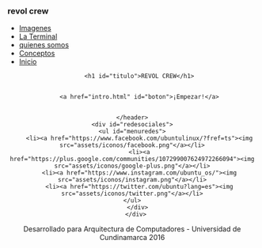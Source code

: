<!DOCTYPE html>
<html>
<head>
    <meta charset="utf-8"/>
    <title>sitio web revol</title>
    <link rel="stylesheet" href="assets/normalize.css">
    <link rel="stylesheet" type="text/css" href="assets/bootstrap.css">
    <link rel="stylesheet" href="assets/general.css">
    <link rel="stylesheet" type="text/css" href="assets/bootstrap-responsive.css"><script src="https://use.edgefonts.net/poiret-one:n4:all.js"></script>
    <script src="https://use.edgefonts.net/nixie-one:n4:all;poiret-one:n4:all.js"></script>
    <script src="https://use.edgefonts.net/nixie-one:n4:all;nova-slim:n4:all;poiret-one:n4:all.js"></script>
    <script src="https://use.edgefonts.net/nixie-one:n4:all;poiret-one:n4:all;varela-round:n4:all.js"></script>
    <link rel="stylesheet" type="text/css" href="assets/bootstrap-responsive.css">
	<script src="https://code.jquery.com/jquery.min.js"></script>
	<script src="assets/bootstrap-carousel.js"></script>
	<script src="assets/bootstrap-transition.js"></script>
    
    
    
</head>
<body>
  <div id="container1">
   <nav class="menu">
      <h3>revol crew</h3>
       <ul>
           <li><a href="cuestionario.html">Imagenes</a></li>
           <li><a href="terminal.html">La Terminal</a></li>
           <li><a href="instalar.html">quienes somos</a></li>
           <li><a href="intro.html">Conceptos</a></li>
           <li><a href="index.html">Inicio</a></li>
       </ul>
   </nav>
   <div>
    <header id="cabezera">
        
		<h1 id="titulo">REVOL CREW</h1>
		
        
		<a href="intro.html" id="boton">¡Empezar!</a>
        
		
    </header>
    <div id="redesociales">
    <ul id="menuredes">
        <li><a href="https://www.facebook.com/ubuntulinux/?fref=ts"><img src="assets/iconos/facebook.png"</a></li>
        <li><a href="https://plus.google.com/communities/107299007624972266094"><img src="assets/iconos/google-plus.png"</a></li>
        <li><a href="https://www.instagram.com/ubuntu_os/"><img src="assets/iconos/instagram.png"</a></li>
        <li><a href="https://twitter.com/ubuntu?lang=es"><img src="assets/iconos/twitter.png"</a></li>
    </ul>
       </div>
      </div>

<footer id="pie">Desarrollado para Arquitectura de Computadores - Universidad de Cundinamarca 2016</footer> 
</body>
    
</html>

